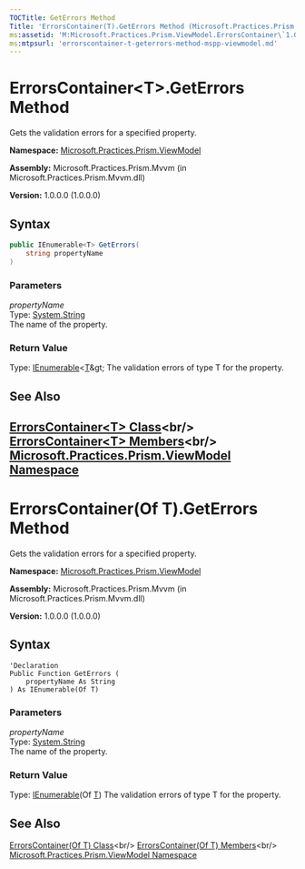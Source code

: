 ```yaml
---
TOCTitle: GetErrors Method
Title: 'ErrorsContainer(T).GetErrors Method (Microsoft.Practices.Prism.ViewModel)'
ms:assetid: 'M:Microsoft.Practices.Prism.ViewModel.ErrorsContainer\`1.GetErrors(System.String)'
ms:mtpsurl: 'errorscontainer-t-geterrors-method-mspp-viewmodel.md'
---
```



# ErrorsContainer&lt;T&gt;.GetErrors Method

Gets the validation errors for a specified property.

**Namespace:** [Microsoft.Practices.Prism.ViewModel](/patterns-practices/reference/mspp-viewmodel-namespace)

**Assembly:** Microsoft.Practices.Prism.Mvvm (in Microsoft.Practices.Prism.Mvvm.dll) 

**Version:** 1.0.0.0 (1.0.0.0)

## Syntax
```C#
public IEnumerable<T> GetErrors(
	string propertyName
)
```

### Parameters

*propertyName*  
Type: [System.String](http://msdn.microsoft.com/en-us/library/s1wwdcbf)   
The name of the property.

### Return Value

Type: [IEnumerable](http://msdn.microsoft.com/en-us/library/9eekhta0)&lt;[T](https://msdn.microsoft.com/en-us/library/gg431577(v=pandp.50))&gt;
The validation errors of type T for the property.

## See Also

[ErrorsContainer&lt;T&gt; Class](https://msdn.microsoft.com/en-us/library/gg431577(v=pandp.50))<br/>
[ErrorsContainer&lt;T&gt; Members](https://msdn.microsoft.com/en-us/library/gg405531(v=pandp.50))<br/>
[Microsoft.Practices.Prism.ViewModel Namespace](/patterns-practices/reference/mspp-viewmodel-namespace)<br/>
--------------------
# ErrorsContainer(Of T).GetErrors Method

Gets the validation errors for a specified property.

**Namespace:** [Microsoft.Practices.Prism.ViewModel](/patterns-practices/reference/mspp-viewmodel-namespace)

**Assembly:** Microsoft.Practices.Prism.Mvvm (in Microsoft.Practices.Prism.Mvvm.dll) 

**Version:** 1.0.0.0 (1.0.0.0)

## Syntax

```VB
'Declaration
Public Function GetErrors ( 
	propertyName As String
) As IEnumerable(Of T)
```

### Parameters

*propertyName*  
Type: [System.String](http://msdn.microsoft.com/en-us/library/s1wwdcbf)   
The name of the property.

### Return Value

Type: [IEnumerable](http://msdn.microsoft.com/en-us/library/9eekhta0)(Of [T](https://msdn.microsoft.com/en-us/library/gg431577(v=pandp.50)))
The validation errors of type T for the property.

## See Also

[ErrorsContainer(Of T) Class](https://msdn.microsoft.com/en-us/library/gg431577(v=pandp.50))<br/>
[ErrorsContainer(Of T) Members](https://msdn.microsoft.com/en-us/library/gg405531(v=pandp.50))<br/>
[Microsoft.Practices.Prism.ViewModel Namespace](/patterns-practices/reference/mspp-viewmodel-namespace)